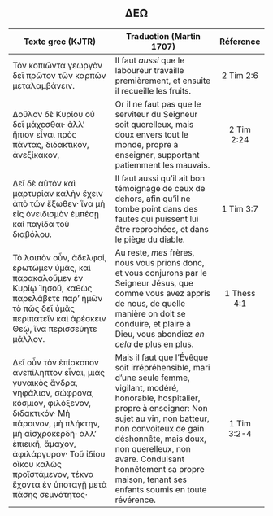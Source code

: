 <h2 align="center">ΔΕΩ</h2>

|Texte grec (KJTR)|Traduction (Martin 1707)|Réference|
|-----|-----|:---:
Τὸν κοπιῶντα γεωργὸν δεῖ πρῶτον τῶν καρπῶν μεταλαμβάνειν.|Il faut _aussi_ que le laboureur travaille premièrement, et ensuite il recueille les fruits.|2 Tim 2:6|
Δοῦλον δὲ Κυρίου οὐ δεῖ μάχεσθαι· ἀλλ’ ἤπιον εἶναι πρὸς πάντας, διδακτικόν, ἀνεξίκακον,|Or il ne faut pas que le serviteur du Seigneur soit querelleux, mais doux envers tout le monde, propre à enseigner, supportant patiemment les mauvais.|2 Tim 2:24|
Δεῖ δὲ αὐτὸν καὶ μαρτυρίαν καλὴν ἔχειν ἀπὸ τῶν ἔξωθεν· ἵνα μὴ εἰς ὀνειδισμὸν ἐμπέσῃ καὶ παγίδα τοῦ διαβόλου.|Il faut aussi qu’il ait bon témoignage de ceux de dehors, afin qu’il ne tombe point dans des fautes qui puissent lui être reprochées, et dans le piège du diable.|1 Tim 3:7|
Τὸ λοιπὸν οὖν, ἀδελφοί, ἐρωτῶμεν ὑμᾶς, καὶ παρακαλοῦμεν ἐν Κυρίῳ Ἰησοῦ, καθὼς παρελάβετε παρ’ ἡμῶν τὸ πῶς δεῖ ὑμᾶς περιπατεῖν καὶ ἀρέσκειν Θεῷ, ἵνα περισσεύητε μᾶλλον.|Au reste, _mes_ frères, nous vous prions donc, et vous conjurons par le Seigneur Jésus, que comme vous avez appris de nous, de quelle manière on doit se conduire, et plaire à Dieu, vous abondiez _en cela_ de plus en plus.|1 Thess 4:1|
 Δεῖ οὖν τὸν ἐπίσκοπον ἀνεπίληπτον εἶναι, μιᾶς γυναικὸς ἄνδρα, νηφάλιον, σώφρονα, κόσμιον, φιλόξενον, διδακτικόν· Μὴ πάροινον, μὴ πλήκτην, μὴ αἰσχροκερδῆ· ἀλλ’ ἐπιεικῆ, ἄμαχον, ἀφιλάργυρον· Τοῦ ἰδίου οἴκου καλῶς προϊστάμενον, τέκνα ἔχοντα ἐν ὑποταγῇ μετὰ πάσης σεμνότητος·|Mais il faut que l’Évêque soit irrépréhensible, mari d’une seule femme, vigilant, modéré, honorable, hospitalier, propre à enseigner: Non sujet au vin, non batteur, non convoiteux de gain déshonnête, mais doux, non querelleux, non avare. Conduisant honnêtement sa propre maison, tenant ses enfants soumis en toute révérence. |1 Tim 3:2-4|
